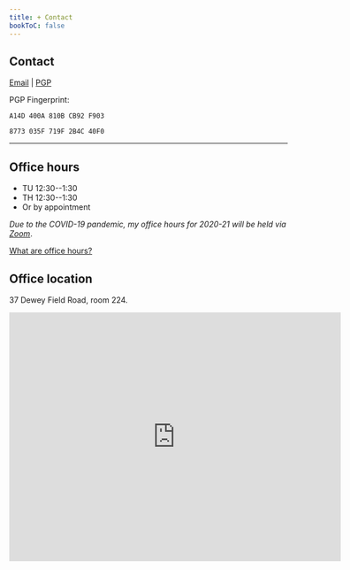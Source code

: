 ```yaml
---
title: + Contact
bookToC: false
---
```


## Contact

<i class="fas fa-envelope"></i> [Email](mailto:alan.c.taylor@dartmouth.edu) | <i class="fas fa-key"></i> [PGP](/pgp/Alan.c.Taylor.asc) 

<i class="fas fa-fingerprint"></i> PGP Fingerprint:

`A14D 400A 810B CB92 F903`

`8773 035F 719F 2B4C 40F0`

---

## Office hours

- <i class="fas fa-clock"></i> TU 12:30--1:30
- <i class="fas fa-clock"></i> TH 12:30--1:30
- Or by appointment

[<i class="fas fa-virus"></i>]() *Due to the  COVID-19 pandemic, my office hours for 2020-21 will be held via [Zoom](https://dartmouth.zoom.us/)*. 

<i class="fas fa-question-circle"></i> [What are office hours?](https://vimeo.com/270014784)



## Office location

<i class="fas fa-map-marker-alt"></i> 37 Dewey Field Road, room 224.


<iframe src="https://www.google.com/maps/embed?pb=!1m18!1m12!1m3!1d2884.0773307396094!2d-72.28864368406833!3d43.708941979119444!2m3!1f0!2f0!3f0!3m2!1i1024!2i768!4f13.1!3m3!1m2!1s0x4cb4c9c4ddbc85d7%3A0x147db295894f123c!2s37%20Dewey%20Field%20Road!5e0!3m2!1sen!2sus!4v1590085426966!5m2!1sen!2sus" width="600" height="450" frameborder="0" style="border:0;" allowfullscreen="" aria-hidden="false" tabindex="0"></iframe>

